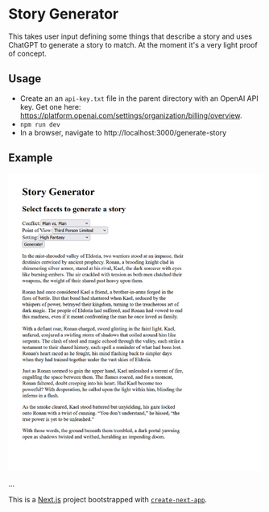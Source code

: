 # Story Generator

This takes user input defining some things that describe a story and uses ChatGPT to generate a story to match. At the moment it's a very light proof of concept.

## Usage

* Create an an `api-key.txt` file in the parent directory with an OpenAI API key. Get one here: https://platform.openai.com/settings/organization/billing/overview.
* `npm run dev`
* In a browser, navigate to http://localhost:3000/generate-story

## Example

![image](./example.png)

...

This is a [Next.js](https://nextjs.org/) project bootstrapped with [`create-next-app`](https://github.com/vercel/next.js/tree/canary/packages/create-next-app).